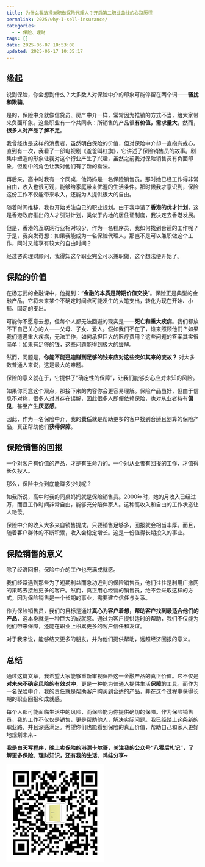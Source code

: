 ```yaml
---
title: 为什么我选择兼职做保险代理人？开启第二职业曲线的心路历程
permalink: 2025/why-I-sell-insurance/
categories:
  - - 保险、理财
tags: []
date: 2025-06-07 10:53:08
updated: 2025-06-17 10:35:17
---
```

## 缘起

说到保险，你会想到什么？大多数人对保险中介的印象可能停留在两个词——**骚扰和欺骗**。

是的，保险中介就像信贷员、房产中介一样，常常因为推销的方式不当，给大家带来负面印象。这些职业有一个共同点：所销售的产品很**有价值，需求量大**，然而，**很多人对产品了解不足**。

<!--more-->

我曾经也是这样的消费者，虽然明白保险的价值，但对保险中介却一直抱有戒心。直到有一次，我看了一部电视剧《爸爸叫红旗》，它讲述了保险销售员的故事。剧集中塑造的形象让我对这个行业产生了兴趣，虽然之前我对保险销售员有负面印象，但剧中的角色让我对他们有了新的看法。

再后来，高中时我有一个同桌，他妈妈是一名保险销售员。那时她已经工作得非常自由，收入也很可观，能够给家庭带来优渥的生活条件。那时候我才意识到，保险这份工作不仅能带来收入，还能为人提供很大的自由。

随着时间推移，我也开始关注自己的职业规划。由于我申请了**香港的优才计划**，这是香港政府推出的人才引进计划，类似于内地的居住证制度，我决定去香港发展。

但是，香港的互联网行业相对较少，作为一名程序员，我如何找到合适的工作呢？于是，我突发奇想：如果我能成为一名保险代理人，那岂不是可以兼职做这个工作，同时又能享有较大的自由时间？

经过咨询理财顾问，我得知这个职业完全可以兼职做，这个想法便开始了。

## 保险的价值

在杨志武的金融课中，他提到：“**金融的本质是跨期价值交换**”。保险正是典型的金融产品，它将未来某个不确定时间点可能发生的大笔支出，转化为现在开始、小额、固定的支出。

可能你不愿意去想，但每个人都无法回避的现实是——**死亡和重大疾病**。我们都放不下自己关心的人——父母、子女、爱人。假如我们不在了，谁来照顾他们？如果我们遭遇重大疾病，无法工作，如何承担巨大的医疗费用？这些问题的答案其实很简单：如果有足够的钱，这些问题能得到极大的缓解。

然而，问题是，**你能不能迅速赚到足够的钱来应对这些突如其来的变故？** 对大多数普通人来说，这是最大的难题。

保险的意义就在于，它提供了“确定性的保障”，让我们能够安心应对未知的风险。

如果你同意这个观点，那接下来的内容你会更容易理解。保险产品虽好，但由于信息不对称，很多人对其存在误解，因此很多人即便依赖保险，也对从业者持有**偏见**，甚至产生**厌恶感**。

因此，作为一名保险中介，我的**责任**就是帮助更多的客户找到合适且划算的保险产品，真正帮助他们**获得保障**。

## 保险销售的回报

一个对客户有价值的产品，才是有生命力的。一个对从业者有回报的工作，才值得长久投入。

那么，保险中介到底能赚多少钱呢？

如我所说，高中时我的同桌妈妈就是保险销售员。2000年时，她的月收入已经过万，而且工作时间非常自由，能够充分陪伴家人。这种高收入和自由的工作状态让人艳羡。

保险中介的收入大多来自销售提成。只要销售足够多，回报就会相当丰厚。而且，随着客户群体的不断积累，收入会稳定增长。这是一份值得长期投入的事业。

## 保险销售的意义

除了经济回报，保险中介的工作也充满成就感。

我们经常遇到那些为了短期利益而急功近利的保险销售员，他们往往是利用广撒网的策略去接触更多的客户。然而，真正用心经营的销售员，绝不会采取这样的方式，因为保险销售是一个长期的事业，需要建立信任与关系。

作为保险销售员，我们的目标是通过**真心为客户着想，帮助客户找到最适合他们的产品**，这本身就是一种巨大的成就感。通过为客户提供适时的帮助，我们不仅能为他们带来保障，还能在职业上积累更多的客户信任和友谊。

对于我来说，能够结交更多的朋友，并为他们提供帮助，远超经济回报的意义。

## 总结

通过这篇文章，我希望大家能够重新审视保险这一金融产品的真正价值。它不仅是**对未来不确定风险的有效对冲**，更是一种能为普通人提供生活**保障**的工具。而作为一名保险中介，我的责任就是帮助客户购买到合适的产品，并在这个过程中获得长期的职业回报和成就感。

每个人都可能面临生活中的风险，而保险能为你提供确切的保障。作为保险销售员，我的工作不仅仅是销售，更是帮助他人，解决实际问题。我已经踏上这条新的职业路，并且深感满足。希望你们也能看到保险的真正价值，帮助自己和家人更好地规划未来~

**我是白天写程序，晚上卖保险的港漂卡尔哥，关注我的公众号“八零后札记”，了解更多保险、理财知识，还有我的生活、鸡娃分享~**


![](../../images/2025/06/my_qr_code.png)